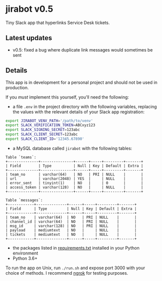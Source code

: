 # jirabot v0.5
Tiny Slack app that hyperlinks Service Desk tickets.

## Latest updates
* v0.5: fixed a bug where duplicate link messages would sometimes be sent

## Details
This app is in development for a personal project and should not be used in production.

If you *must* implement this yourself, you'll need the following:

* a file `.env` in the project directory with the following variables, replacing the values with the relevant details of your Slack app registration:
```sh
export JIRABOT_VENV_PATH='/path/to/venv'
export SLACK_VERIFICATION_TOKEN=ABCxyz123
export SLACK_SIGNING_SECRET=123abc
export SLACK_CLIENT_SECRET=123abc
export SLACK_CLIENT_ID='12345.67890'
```

* a MySQL database called `jirabot` with the following tables:
```
Table `teams`:
+--------------+---------------+------+-----+---------+-------+
| Field        | Type          | Null | Key | Default | Extra |
+--------------+---------------+------+-----+---------+-------+
| team_no      | varchar(64)   | NO   | PRI | NULL    |       |
| url          | varchar(2048) | YES  |     | NULL    |       |
| error_sent   | tinyint(1)    | NO   |     | 0       |       |
| access_token | varchar(128)  | NO   |     | NULL    |       |
+--------------+---------------+------+-----+---------+-------+
```
```
Table `messages`:
+------------+--------------+------+-----+---------+-------+
| Field      | Type         | Null | Key | Default | Extra |
+------------+--------------+------+-----+---------+-------+
| team_no    | varchar(64)  | NO   | PRI | NULL    |       |
| channel_id | varchar(64)  | NO   | PRI | NULL    |       |
| msg_id     | varchar(128) | NO   | PRI | NULL    |       |
| payload    | mediumtext   | NO   |     | NULL    |       |
| tickets    | mediumtext   | NO   |     | NULL    |       |
+------------+--------------+------+-----+---------+-------+
```
* the packages listed in [requirements.txt](requirements.txt) installed in your Python environment
* Python 3.6+

To run the app on Unix, run `./run.sh` and expose port 3000 with your choice of methods. I recommend [ngrok](https://ngrok.com/) for testing purposes.
